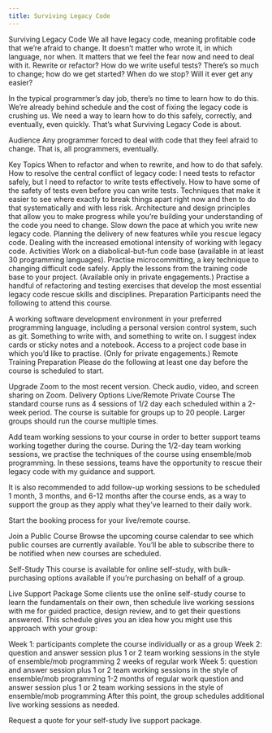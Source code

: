 ```yaml
---
title: Surviving Legacy Code
---
```


Surviving Legacy Code
We all have legacy code, meaning profitable code that we’re afraid to change. It doesn’t matter who wrote it, in which language, nor when. It matters that we feel the fear now and need to deal with it. Rewrite or refactor? How do we write useful tests? There’s so much to change; how do we get started? When do we stop? Will it ever get any easier?

In the typical programmer’s day job, there’s no time to learn how to do this. We’re already behind schedule and the cost of fixing the legacy code is crushing us. We need a way to learn how to do this safely, correctly, and eventually, even quickly. That’s what Surviving Legacy Code is about.

Audience
Any programmer forced to deal with code that they feel afraid to change. That is, all programmers, eventually.

Key Topics
When to refactor and when to rewrite, and how to do that safely.
How to resolve the central conflict of legacy code: I need tests to refactor safely, but I need to refactor to write tests effectively.
How to have some of the safety of tests even before you can write tests.
Techniques that make it easier to see where exactly to break things apart right now and then to do that systematically and with less risk.
Architecture and design principles that allow you to make progress while you’re building your understanding of the code you need to change.
Slow down the pace at which you write new legacy code.
Planning the delivery of new features while you rescue legacy code.
Dealing with the increased emotional intensity of working with legacy code.
Activities
Work on a diabolical-but-fun code base (available in at least 30 programming languages).
Practise microcommitting, a key technique to changing difficult code safely.
Apply the lessons from the training code base to your project. (Available only in private engagements.)
Practise a handful of refactoring and testing exercises that develop the most essential legacy code rescue skills and disciplines.
Preparation
Participants need the following to attend this course.

A working software development environment in your preferred programming language, including a personal version control system, such as git.
Something to write with, and something to write on. I suggest index cards or sticky notes and a notebook.
Access to a project code base in which you’d like to practise. (Only for private engagements.)
Remote Training Preparation
Please do the following at least one day before the course is scheduled to start.

Upgrade Zoom to the most recent version.
Check audio, video, and screen sharing on Zoom.
Delivery Options
Live/Remote Private Course
The standard course runs as 4 sessions of 1/2 day each scheduled within a 2-week period. The course is suitable for groups up to 20 people. Larger groups should run the course multiple times.

Add team working sessions to your course in order to better support teams working together during the course. During the 1/2-day team working sessions, we practise the techniques of the course using ensemble/mob programming. In these sessions, teams have the opportunity to rescue their legacy code with my guidance and support.

It is also recommended to add follow-up working sessions to be scheduled 1 month, 3 months, and 6-12 months after the course ends, as a way to support the group as they apply what they’ve learned to their daily work.

Start the booking process for your live/remote course.

Join a Public Course
Browse the upcoming course calendar to see which public courses are currently available. You’ll be able to subscribe there to be notified when new courses are scheduled.

Self-Study
This course is available for online self-study, with bulk-purchasing options available if you’re purchasing on behalf of a group.

Live Support Package
Some clients use the online self-study course to learn the fundamentals on their own, then schedule live working sessions with me for guided practice, design review, and to get their questions answered. This schedule gives you an idea how you might use this approach with your group:

Week 1: participants complete the course individually or as a group
Week 2: question and answer session plus 1 or 2 team working sessions in the style of ensemble/mob programming
2 weeks of regular work
Week 5: question and answer session plus 1 or 2 team working sessions in the style of ensemble/mob programming
1-2 months of regular work
question and answer session plus 1 or 2 team working sessions in the style of ensemble/mob programming
After this point, the group schedules additional live working sessions as needed.

Request a quote for your self-study live support package.